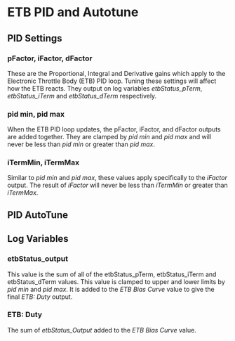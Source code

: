 # ETB PID and Autotune
## PID Settings
### pFactor, iFactor, dFactor
These are the Proportional, Integral and Derivative gains which apply to the Electronic Throttle Body (ETB) PID loop. Tuning these settings will affect how the ETB reacts. They output on log variables _etbStatus_pTerm_, _etbStatus_iTerm_ and _etbStatus_dTerm_ respectively.
### pid min, pid max
When the ETB PID loop updates, the pFactor, iFactor, and dFactor outputs are added together. They are clamped by _pid min_ and _pid max_ and will never be less than _pid min_ or greater than _pid max_.
### iTermMin, iTermMax
Similar to _pid min_ and _pid max_, these values apply specifically to the _iFactor_ output. The result of _iFactor_ will never be less than _iTermMin_ or greater than _iTermMax_.

## PID AutoTune

## Log Variables
### etbStatus_output
This value is the sum of all of the etbStatus_pTerm, etbStatus_iTerm and etbStatus_dTerm values. This value is clamped to upper and lower limits by _pid min_ and _pid max_. It is added to the _ETB Bias Curve_ value to give the final _ETB: Duty_ output.
### ETB: Duty
The sum of _etbStatus_Output_ added to the _ETB Bias Curve_ value.
